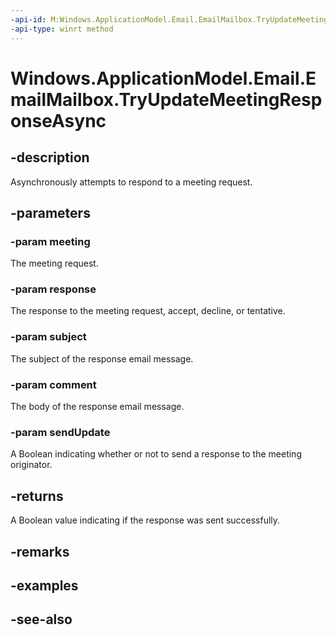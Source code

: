 ----api-id: M:Windows.ApplicationModel.Email.EmailMailbox.TryUpdateMeetingResponseAsync(Windows.ApplicationModel.Email.EmailMessage,Windows.ApplicationModel.Email.EmailMeetingResponseType,System.String,System.String,System.Boolean)
-api-type: winrt method
---<!-- Method syntaxpublic Windows.Foundation.IAsyncOperation<bool> TryUpdateMeetingResponseAsync(Windows.ApplicationModel.Email.EmailMessage meeting, Windows.ApplicationModel.Email.EmailMeetingResponseType response, System.String subject, System.String comment, System.Boolean sendUpdate)--># Windows.ApplicationModel.Email.EmailMailbox.TryUpdateMeetingResponseAsync## -descriptionAsynchronously attempts to respond to a meeting request.## -parameters### -param meetingThe meeting request.### -param responseThe response to the meeting request, accept, decline, or tentative.### -param subjectThe subject of the response email message.### -param commentThe body of the response email message.### -param sendUpdateA Boolean indicating whether or not to send a response to the meeting originator.## -returnsA Boolean value indicating if the response was sent successfully.## -remarks## -examples## -see-also